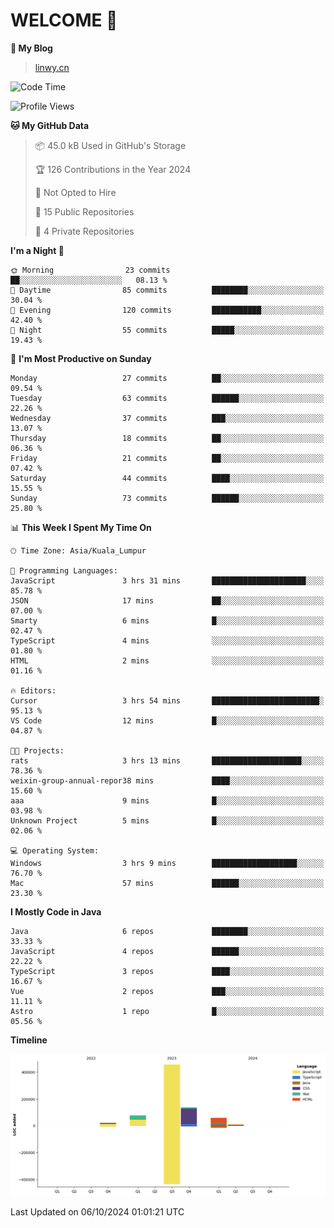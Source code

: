 # WELCOME 👋

**🐶 My Blog**
> [linwy.cn](linwy.cn)

<!--START_SECTION:waka-->
![Code Time](http://img.shields.io/badge/Code%20Time-1%2C032%20hrs%2026%20mins-blue)

![Profile Views](http://img.shields.io/badge/Profile%20Views-0-blue)

**🐱 My GitHub Data** 

> 📦 45.0 kB Used in GitHub's Storage 
 > 
> 🏆 126 Contributions in the Year 2024
 > 
> 🚫 Not Opted to Hire
 > 
> 📜 15 Public Repositories 
 > 
> 🔑 4 Private Repositories 
 > 
**I'm a Night 🦉** 

```text
🌞 Morning                23 commits          ██░░░░░░░░░░░░░░░░░░░░░░░   08.13 % 
🌆 Daytime                85 commits          ████████░░░░░░░░░░░░░░░░░   30.04 % 
🌃 Evening                120 commits         ███████████░░░░░░░░░░░░░░   42.40 % 
🌙 Night                  55 commits          █████░░░░░░░░░░░░░░░░░░░░   19.43 % 
```
📅 **I'm Most Productive on Sunday** 

```text
Monday                   27 commits          ██░░░░░░░░░░░░░░░░░░░░░░░   09.54 % 
Tuesday                  63 commits          ██████░░░░░░░░░░░░░░░░░░░   22.26 % 
Wednesday                37 commits          ███░░░░░░░░░░░░░░░░░░░░░░   13.07 % 
Thursday                 18 commits          ██░░░░░░░░░░░░░░░░░░░░░░░   06.36 % 
Friday                   21 commits          ██░░░░░░░░░░░░░░░░░░░░░░░   07.42 % 
Saturday                 44 commits          ████░░░░░░░░░░░░░░░░░░░░░   15.55 % 
Sunday                   73 commits          ██████░░░░░░░░░░░░░░░░░░░   25.80 % 
```


📊 **This Week I Spent My Time On** 

```text
🕑︎ Time Zone: Asia/Kuala_Lumpur

💬 Programming Languages: 
JavaScript               3 hrs 31 mins       █████████████████████░░░░   85.78 % 
JSON                     17 mins             ██░░░░░░░░░░░░░░░░░░░░░░░   07.00 % 
Smarty                   6 mins              █░░░░░░░░░░░░░░░░░░░░░░░░   02.47 % 
TypeScript               4 mins              ░░░░░░░░░░░░░░░░░░░░░░░░░   01.80 % 
HTML                     2 mins              ░░░░░░░░░░░░░░░░░░░░░░░░░   01.16 % 

🔥 Editors: 
Cursor                   3 hrs 54 mins       ████████████████████████░   95.13 % 
VS Code                  12 mins             █░░░░░░░░░░░░░░░░░░░░░░░░   04.87 % 

🐱‍💻 Projects: 
rats                     3 hrs 13 mins       ████████████████████░░░░░   78.36 % 
weixin-group-annual-repor38 mins             ████░░░░░░░░░░░░░░░░░░░░░   15.60 % 
aaa                      9 mins              █░░░░░░░░░░░░░░░░░░░░░░░░   03.98 % 
Unknown Project          5 mins              █░░░░░░░░░░░░░░░░░░░░░░░░   02.06 % 

💻 Operating System: 
Windows                  3 hrs 9 mins        ███████████████████░░░░░░   76.70 % 
Mac                      57 mins             ██████░░░░░░░░░░░░░░░░░░░   23.30 % 
```

**I Mostly Code in Java** 

```text
Java                     6 repos             ████████░░░░░░░░░░░░░░░░░   33.33 % 
JavaScript               4 repos             ██████░░░░░░░░░░░░░░░░░░░   22.22 % 
TypeScript               3 repos             ████░░░░░░░░░░░░░░░░░░░░░   16.67 % 
Vue                      2 repos             ███░░░░░░░░░░░░░░░░░░░░░░   11.11 % 
Astro                    1 repo              █░░░░░░░░░░░░░░░░░░░░░░░░   05.56 % 
```



**Timeline**

![Lines of Code chart](https://raw.githubusercontent.com/rieraa/rieraa/main/assets/bar_graph.png)


 Last Updated on 06/10/2024 01:01:21 UTC
<!--END_SECTION:waka-->
